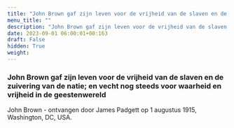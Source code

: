 ```yaml
---
title: "John Brown gaf zijn leven voor de vrijheid van de slaven en de zuivering van de natie; en vecht nog steeds voor waarheid en vrijheid in de geestenwereld"
menu_title: ""
description: "John Brown gaf zijn leven voor de vrijheid van de slaven en de zuivering van de natie; en vecht nog steeds voor waarheid en vrijheid in de geestenwereld"
date: 2023-09-01 06:00:01+00:163
draft: False
hidden: True
weight:
---
```

### John Brown gaf zijn leven voor de vrijheid van de slaven en de zuivering van de natie; en vecht nog steeds voor waarheid en vrijheid in de geestenwereld

John Brown - ontvangen door James Padgett op 1 augustus 1915, Washington, DC, USA.
